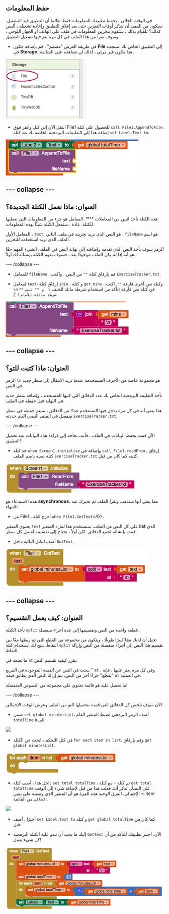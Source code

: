 ## حفظ المعلومات

في الوقت الحالي ، يحفظ تطبيقك المعلومات فقط طالما أن التطبيق قيد التشغيل. سيكون من المفيد أن تتذكر أوقات التمرين حتى بعد إغلاق التطبيق وإعادة تشغيله ، أليس كذلك؟ للقيام بذلك ، ستقوم بتخزين المعلومات في ملف على الهاتف أو الجهاز اللوحي ، وسوف تقرأ من هذا الملف في كل مرة يتم فيها تشغيل التطبيق.

+ في طريقة العرض "مصمم" ، قم بإضافة مكون **File** إلى التطبيق الخاص بك. ستجده في **Storage**. هذا مكون غير مرئي ، لذلك لن تشاهده على الشاشة.

![](images/s5StorageFile.png)

+ انتقل الآن إلى كتل وانقر فوق File1 للحصول على كتلة `call File1.AppendToFile`. إضافة هذا إلى التعليمات البرمجية الخاصة بك بعد كتلة `set Label.Text to`.

![](images/s5AppendToFile.png)


--- collapse ---
---
العنوان: ماذا تعمل الكتلة الجديدة؟
---

هذه الكتلة تأخذ اثنين من المعاملات ****. المعامل هو جزء من المعلومات التي تعطيها للكتلة. عادة ، ستفعل الكتلة شيئًا بهذه المعلومات.

المعامل الأول ، `text`، هو النص الذي تريد تخزينه في ملف. الثاني ، `fileName` هو اسم الملف الذي تريد استخدامه للتخزين.

الرمز سوف يأخذ النص الذي تقدمه وإضافته إلى نهاية النص في الملف. الشيء المهم حقًا هو أنه إذا لم يكن الملف موجودًا بعد ، فسوف تقوم الكتلة بإنشائه لك أولاً.

--- /collapse ---

+ للمعامل `fileName` ، قم بإرفاق كتلة `""` من النص ، واكتب `ExerciseTracker.txt`.

+ لمعامل `text`، إرفاق كتلة `join` ، و كتلة `get mins` ، وكتلة نص آخرى فارغة `""`. اكتب `\n` في كتلة نص فارغة (تأكد من استخدام شرطة مائلة للخلف `` \ `و ** ليس ** شرطة مائلة للأمام `` / `).

![](images/s5JoinMinsNewline.png)

--- collapse ---
---
العنوان: ماذا كتبت للتو؟
---

الرمز `\n` هو مجموعة خاصة من الأحرف المستخدمة عندما تريد الانتقال إلى سطر جديد في النص.

تأخذ التعليمة البرمجية الخاص بك عدد الدقائق التي كتبها المستخدم ، وإضافة سطر جديد في النهاية قبل حفظه في الملف.

هذا يعني أنه في كل مرة يدخل فيها المستخدم عددًا من الدقائق ، سيتم حفظه في سطر منفصل في الملف النصي الذي حددته `ExerciseTracker.txt`.

--- /collapse ---

الآن قمت بحفظ البيانات في الملف ، فأنت بحاجة إلى قراءة هذه البيانات عند تحميل التطبيق!

+ خذ كتلة `when Screen1.initialise` وإضافة في `call File1.readFrom` ، إرفاق كتلة نصية باسم الملف ` ExerciseTracker.txt ` كتبته كما كان من قبل.

![](images/s5ScreenInit.png)

هذه الاستدعاء هو **asynchronous**، مما يعني أنها ستذهب وتقرأ الملف ثم تخبرك عند الانتهاء.

+ من File1 ، أخرج كتلة `when File1.GotText`</0>.

يحتوي المتغير `text` على كل النص من الملف. ستستخدم هذا لملء المتغير **list** الذي قمت بإنشائه لجمع الدقائق. لكن أولاً ، تحتاج إلى تقسيمه لفصل كل سطر.

+ أضف الكتل التالية داخل `GotText`:

![](images/s5GotTextSplit.png)

--- collapse ---
---
العنوان: كيف يعمل التقسيم؟
---

تأخذ الكتلة `split` قطعة واحدة من النص وتقسيمها إلى عدة أجزاء منفصلة.

تخيل أن لديك نصًا كبيرًا طويلًا ، ويتكون من مجموعة من القطع التي تم ربطها معًا بين النقاط. يتيح لك استخدام كتلة `split` تقسيم هذا النص إلى أجزاء منفصلة من النص وإزالة النقاط.

ما تضعه في `at` يقرر كيفية تقسيم النص.

يبحث في النص عن القيمة الموجودة في المربع " `at` ، وفي كل مرة يعثر عليها ، فإنه "يقطع" جزءًا آخر من النص. تتم إزالة النص الذي يطابق قيمة `at` في العملية.

ما تحصل عليه هو قائمة تحتوي على مجموعة من النصوص المنفصلة!

--- /collapse ---

الآن سوف تلخص كل الدقائق التي قمت بتحميلها للتو من الملف وعرض الوقت الإجمالي.

+ ضمن `set global minutesList`، أضف الرمز البرمجي لضبط المتغير العام `totalTime` إلى `0`:

![](images.s5SetTotalZero.png)

+ في كتل التحكم ، ابحث عن الكتلة `for each item in list`، وقم بإرفاق `get global minutesList`.

![](images/s5ForEach.png)

+ داخل هذا ، أضف كتلة `set total totalTime` ، ثم كتلة `+` مع كتلة `get total totalTime` على اليسار. تذكر أنك فعلت هذا من قبل لإضافة شيء إلى الوقت الإجمالي. الفرق الوحيد هذه المرة هو أن المتغير الذي وضعته على يمين `+`: item `الحالي` من القائمة.

![](images.s5ForEachItemIterate.png)

+ أخيرًا ، أضف `set Label.Text to` و كتلة `get global totalTime` كما كان من قبل.

+ إليك ما يجب أن تبدو عليه الكتلة البرمجية `GotText` الآن. اختبر تطبيقك للتأكد من أن كل شيء يعمل!

![](images/s5GotTextAll.png)

